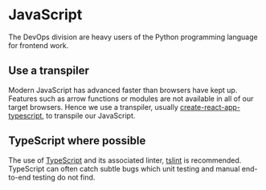 # JavaScript

The DevOps division are heavy users of the Python programming language
for frontend work.

## Use a transpiler

Modern JavaScript has advanced faster than browsers have kept up. Features such
as arrow functions or modules are not available in all of our target browsers.
Hence we use a transpiler, usually
[create-react-app-typescript](https://github.com/wmonk/create-react-app-typescript),
to transpile our JavaScript.

## TypeScript where possible

The use of [TypeScript](https://www.typescriptlang.org/) and its associated
linter, [tslint](https://palantir.github.io/tslint/) is recommended. TypeScript
can often catch subtle bugs which unit testing and manual end-to-end testing do
not find.
